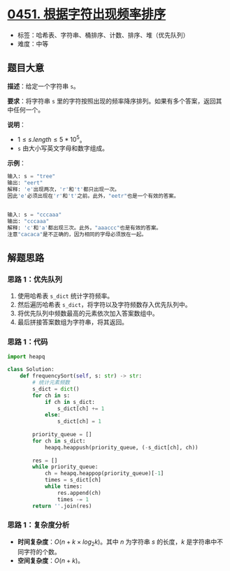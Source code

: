 # [0451. 根据字符出现频率排序](https://leetcode.cn/problems/sort-characters-by-frequency/)

- 标签：哈希表、字符串、桶排序、计数、排序、堆（优先队列）
- 难度：中等

## 题目大意

**描述**：给定一个字符串 `s`。

**要求**：将字符串 `s` 里的字符按照出现的频率降序排列。如果有多个答案，返回其中任何一个。

**说明**：

- $1 \le s.length \le 5 * 10^5$。
- `s` 由大小写英文字母和数字组成。

**示例**：

```python
输入: s = "tree"
输出: "eert"
解释: 'e'出现两次，'r'和't'都只出现一次。
因此'e'必须出现在'r'和't'之前。此外，"eetr"也是一个有效的答案。


输入: s = "cccaaa"
输出: "cccaaa"
解释: 'c'和'a'都出现三次。此外，"aaaccc"也是有效的答案。
注意"cacaca"是不正确的，因为相同的字母必须放在一起。
```

## 解题思路

### 思路 1：优先队列

1. 使用哈希表 `s_dict` 统计字符频率。
2. 然后遍历哈希表 `s_dict`，将字符以及字符频数存入优先队列中。
3. 将优先队列中频数最高的元素依次加入答案数组中。
4. 最后拼接答案数组为字符串，将其返回。

### 思路 1：代码

```python
import heapq

class Solution:
    def frequencySort(self, s: str) -> str:
        # 统计元素频数
        s_dict = dict()
        for ch in s:
            if ch in s_dict:
                s_dict[ch] += 1
            else:
                s_dict[ch] = 1
        
        priority_queue = []
        for ch in s_dict:
            heapq.heappush(priority_queue, (-s_dict[ch], ch))
        
        res = []
        while priority_queue:
            ch = heapq.heappop(priority_queue)[-1]
            times = s_dict[ch]
            while times:
                res.append(ch)
                times -= 1
        return ''.join(res)
```

### 思路 1：复杂度分析

- **时间复杂度**：$O(n  + k \times log_2k)$。其中 $n$ 为字符串 $s$ 的长度，$k$ 是字符串中不同字符的个数。
- **空间复杂度**：$O(n + k)$。

